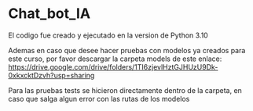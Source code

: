 # Chat_bot_IA

El codigo fue creado y ejecutado en la version de Python 3.10

Ademas en caso que desee hacer pruebas con modelos ya creados para este curso, por favor descargar la carpeta models de este enlace:
https://drive.google.com/drive/folders/1TI6zjevlHztGJHUzU9Dk-0xkxcktDzvh?usp=sharing

Para las pruebas tests se hicieron directamente dentro de la carpeta, en caso que salga algun error con las rutas de los modelos